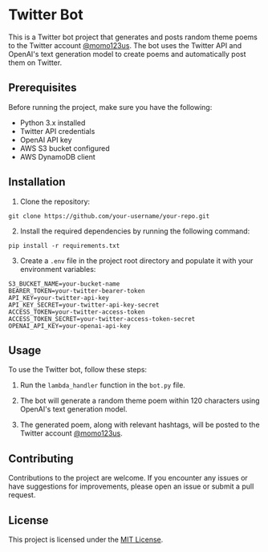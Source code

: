 # Twitter Bot

This is a Twitter bot project that generates and posts random theme poems to the Twitter account [@momo123us](https://twitter.com/momo123us). The bot uses the Twitter API and OpenAI's text generation model to create poems and automatically post them on Twitter.

## Prerequisites

Before running the project, make sure you have the following:

- Python 3.x installed
- Twitter API credentials
- OpenAI API key
- AWS S3 bucket configured
- AWS DynamoDB client

## Installation

1. Clone the repository:

```shell
git clone https://github.com/your-username/your-repo.git
```

2. Install the required dependencies by running the following command:

```shell
pip install -r requirements.txt
```

3. Create a `.env` file in the project root directory and populate it with your environment variables:

```
S3_BUCKET_NAME=your-bucket-name
BEARER_TOKEN=your-twitter-bearer-token
API_KEY=your-twitter-api-key
API_KEY_SECRET=your-twitter-api-key-secret
ACCESS_TOKEN=your-twitter-access-token
ACCESS_TOKEN_SECRET=your-twitter-access-token-secret
OPENAI_API_KEY=your-openai-api-key
```

## Usage

To use the Twitter bot, follow these steps:

1. Run the `lambda_handler` function in the `bot.py` file.

2. The bot will generate a random theme poem within 120 characters using OpenAI's text generation model.

3. The generated poem, along with relevant hashtags, will be posted to the Twitter account [@momo123us](https://twitter.com/momo123us).

## Contributing

Contributions to the project are welcome. If you encounter any issues or have suggestions for improvements, please open an issue or submit a pull request.

## License

This project is licensed under the [MIT License](LICENSE).
